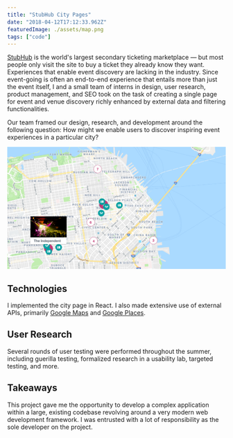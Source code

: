 ```yaml
---
title: "StubHub City Pages"
date: "2018-04-12T17:12:33.962Z"
featuredImage: ./assets/map.png
tags: ["code"]
---
```


<a href="https://www.stubhub.com/" target="_blank" class="matcha">StubHub</a>
is the world's largest secondary ticketing marketplace &mdash; but most people only visit the site to buy a ticket they already know they want. Experiences that enable event discovery are lacking in the industry. Since event-going is often an end-to-end experience that entails more than just the event itself, I and a small team of interns in design, user research, product management, and SEO took on the task of creating a single page for event and venue discovery richly enhanced by external data and filtering functionalities.

Our team framed our design, research, and development around the following question: How might we enable users to discover inspiring event experiences in a particular city?

![City Page Map](./assets/map.png)

## Technologies

I implemented the city page in React. I also made extensive use of external APIs, primarily
<a href="https://developers.google.com/maps/documentation/javascript/tutorial" target="_blank" class="matcha">Google Maps</a> and
<a href="https://developers.google.com/places/web-service/intro" target="_blank" class="matcha">Google Places</a>.

## User Research
Several rounds of user testing were performed throughout the summer, including guerilla testing, formalized research in a usability lab, targeted testing, and more.

## Takeaways
This project gave me the opportunity to develop a complex application within a large, existing codebase revolving around a very modern web development framework. I was entrusted with a lot of responsibility as the sole developer on the project.
